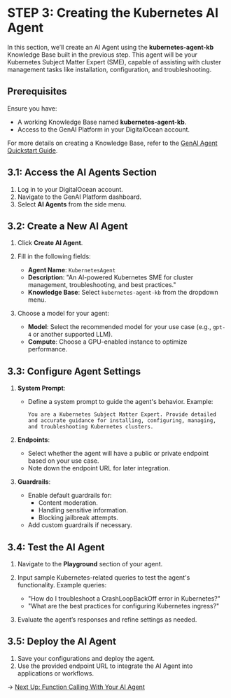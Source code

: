 # STEP 3: Creating the Kubernetes AI Agent

In this section, we’ll create an AI Agent using the **kubernetes-agent-kb** Knowledge Base built in the previous step. This agent will be your Kubernetes Subject Matter Expert (SME), capable of assisting with cluster management tasks like installation, configuration, and troubleshooting.

## Prerequisites

Ensure you have:
- A working Knowledge Base named **kubernetes-agent-kb**.
- Access to the GenAI Platform in your DigitalOcean account.

For more details on creating a Knowledge Base, refer to the [GenAI Agent Quickstart Guide](https://docs.digitalocean.com/products/genai-platform/how-to/manage-ai-agent/create-agent/).

## 3.1: Access the AI Agents Section

1. Log in to your DigitalOcean account.
2. Navigate to the GenAI Platform dashboard.
3. Select **AI Agents** from the side menu.

## 3.2: Create a New AI Agent

1. Click **Create AI Agent**.
2. Fill in the following fields:
   - **Agent Name**: `KubernetesAgent`
   - **Description**: "An AI-powered Kubernetes SME for cluster management, troubleshooting, and best practices."
   - **Knowledge Base**: Select `kubernetes-agent-kb` from the dropdown menu.

3. Choose a model for your agent:
   - **Model**: Select the recommended model for your use case (e.g., `gpt-4` or another supported LLM).
   - **Compute**: Choose a GPU-enabled instance to optimize performance.

## 3.3: Configure Agent Settings

1. **System Prompt**:
   - Define a system prompt to guide the agent's behavior. Example:
     ```
     You are a Kubernetes Subject Matter Expert. Provide detailed and accurate guidance for installing, configuring, managing, and troubleshooting Kubernetes clusters.
     ```

2. **Endpoints**:
   - Select whether the agent will have a public or private endpoint based on your use case.
   - Note down the endpoint URL for later integration.

3. **Guardrails**:
   - Enable default guardrails for:
     - Content moderation.
     - Handling sensitive information.
     - Blocking jailbreak attempts.
   - Add custom guardrails if necessary.

## 3.4: Test the AI Agent

1. Navigate to the **Playground** section of your agent.
2. Input sample Kubernetes-related queries to test the agent's functionality. Example queries:
   - "How do I troubleshoot a CrashLoopBackOff error in Kubernetes?"
   - "What are the best practices for configuring Kubernetes ingress?"

3. Evaluate the agent’s responses and refine settings as needed.

## 3.5: Deploy the AI Agent

1. Save your configurations and deploy the agent.
2. Use the provided endpoint URL to integrate the AI Agent into applications or workflows.

→ [Next Up: Function Calling With Your AI Agent](./STEP4_FUNCTION_CALLING.md)
